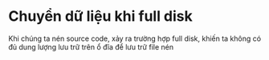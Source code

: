 # Chuyển dữ liệu khi full disk

Khi chúng ta nén source code, xảy ra trường hợp full disk, khiến ta không có đủ dung lượng lưu trữ trên ổ đĩa để lưu trữ file nén

